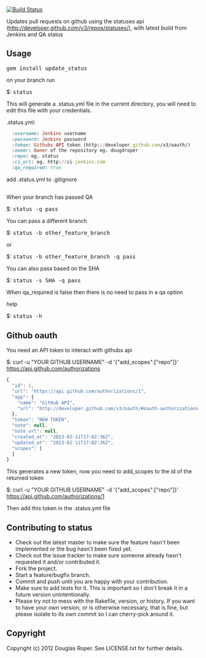 [![Build Status](https://travis-ci.org/notonthehighstreet/status.png?branch=master)](https://travis-ci.org/notonthehighstreet/status)

Updates pull requests on github using the statuses api (http://developer.github.com/v3/repos/statuses/), with latest build from Jenkins and QA status

## Usage


<tt>gem install update_status</tt>


on your branch run

$: <tt>status</tt>

This will generate a .status.yml file in the current directory, you will need to edit this file with your credentials.

.status.yml:

```ruby
  :username: Jenkins username
  :password: Jenkins password
  :token: Githubs API token (http://developer.github.com/v3/oauth/)
  :owner: Owner of the repository eg. dougdroper
  :repo: eg. status
  :ci_url: eg. http://ci.jenkins.com
  :qa_required: true
```

add .status.yml to .gitignore

##

When your branch has passed QA

  $: <tt>status -q pass</tt>

You can pass a different branch

  $: <tt>status -b other_feature_branch</tt>

or

  $: <tt>status -b other_feature_branch -q pass</tt>

You can also pass based on the SHA

  $: <tt>status -s SHA -q pass</tt>

When qa_required is false then there is no need to pass in a qa option

help

$: <tt>status -h</tt>

## Github oauth

You need an API token to interact with githubs api

$: curl -u "YOUR GITHUB USERNAME" -d '{"add_scopes":["repo"]}' https://api.github.com/authorizations

```javascript
{
  "id": 1,
  "url": "https://api.github.com/authorizations/1",
  "app": {
    "name": "GitHub API",
    "url": "http://developer.github.com/v3/oauth/#oauth-authorizations-api"
  },
  "token": "NEW TOKEN",
  "note": null,
  "note_url": null,
  "created_at": "2013-02-11T17:02:36Z",
  "updated_at": "2013-02-11T17:02:36Z",
  "scopes": [
  ]
}
```

This generates a new token, now you need to add_scopes to the id of the returned token

$: curl -u "YOUR GITHUB USERNAME" -d '{"add_scopes":["repo"]}' https://api.github.com/authorizations/1

Then add this token in the .status.yml file

## Contributing to status

* Check out the latest master to make sure the feature hasn't been implemented or the bug hasn't been fixed yet.
* Check out the issue tracker to make sure someone already hasn't requested it and/or contributed it.
* Fork the project.
* Start a feature/bugfix branch.
* Commit and push until you are happy with your contribution.
* Make sure to add tests for it. This is important so I don't break it in a future version unintentionally.
* Please try not to mess with the Rakefile, version, or history. If you want to have your own version, or is otherwise necessary, that is fine, but please isolate to its own commit so I can cherry-pick around it.

## Copyright

Copyright (c) 2012 Douglas Roper. See LICENSE.txt for
further details.

